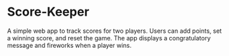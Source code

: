 # Score-Keeper
A simple web app to track scores for two players. Users can add points, set a winning score, and reset the game. The app displays a congratulatory message and fireworks when a player wins.
